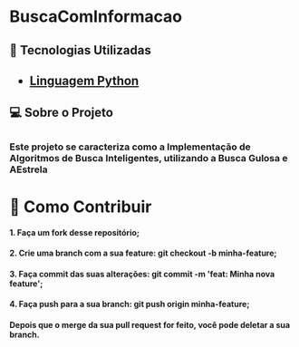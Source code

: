 # BuscaComInformacao

<h2> 🔎 Tecnologias Utilizadas<h2>
<ul>
  <a href="https://www.python.org/"><li>Linguagem Python</li></a>
</ul>

<h2> 💻 Sobre o Projeto <h2>
 
<h3>Este projeto se caracteriza como a Implementação de Algoritmos de Busca Inteligentes, 
    utilizando a Busca Gulosa e AEstrela
      
# 🚀 Como Contribuir
  <h4>1. Faça um fork desse repositório;
  <h4>2. Crie uma branch com a sua feature: git checkout -b minha-feature;
  <h4>3. Faça commit das suas alterações: git commit -m 'feat: Minha nova feature';
  <h4>4. Faça push para a sua branch: git push origin minha-feature;
  <h4>Depois que o merge da sua pull request for feito, você pode deletar a sua branch.
